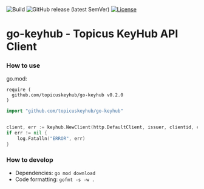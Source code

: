 ![Build](https://github.com/topicuskeyhub/go-keyhub/workflows/Build/badge.svg?branch=master)
![GitHub release (latest SemVer)](https://img.shields.io/github/v/release/topicuskeyhub/go-keyhub?label=Release)
[![License](https://img.shields.io/badge/License-Apache%202.0-blue.svg)](https://opensource.org/licenses/Apache-2.0)

# go-keyhub - Topicus KeyHub API Client

### How to use
go.mod:
```
require (
  github.com/topicuskeyhub/go-keyhub v0.2.0
)
```


```go
import "github.com/topicuskeyhub/go-keyhub"


client, err := keyhub.NewClient(http.DefaultClient, issuer, clientid, clientsecret)
if err != nil {
    log.Fatalln("ERROR", err)
}

```

### How to develop
* Dependencies: `go mod download`
* Code formatting: `gofmt -s -w .`
